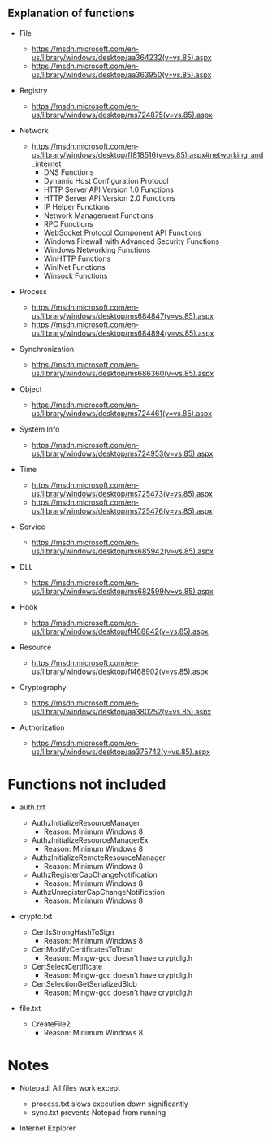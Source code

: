 ## Explanation of functions

  - File
    - https://msdn.microsoft.com/en-us/library/windows/desktop/aa364232(v=vs.85).aspx
    - https://msdn.microsoft.com/en-us/library/windows/desktop/aa363950(v=vs.85).aspx

  - Registry
    - https://msdn.microsoft.com/en-us/library/windows/desktop/ms724875(v=vs.85).aspx

  - Network
    - https://msdn.microsoft.com/en-us/library/windows/desktop/ff818516(v=vs.85).aspx#networking_and_internet
      - DNS Functions
      - Dynamic Host Configuration Protocol
      - HTTP Server API Version 1.0 Functions
      - HTTP Server API Version 2.0 Functions
      - IP Helper Functions
      - Network Management Functions
      - RPC Functions
      - WebSocket Protocol Component API Functions
      - Windows Firewall with Advanced Security Functions
      - Windows Networking Functions
      - WinHTTP Functions
      - WinINet Functions
      - Winsock Functions

  - Process
    - https://msdn.microsoft.com/en-us/library/windows/desktop/ms684847(v=vs.85).aspx
    - https://msdn.microsoft.com/en-us/library/windows/desktop/ms684894(v=vs.85).aspx

  - Synchronization
    - https://msdn.microsoft.com/en-us/library/windows/desktop/ms686360(v=vs.85).aspx

  - Object
    - https://msdn.microsoft.com/en-us/library/windows/desktop/ms724461(v=vs.85).aspx

  - System Info
    - https://msdn.microsoft.com/en-us/library/windows/desktop/ms724953(v=vs.85).aspx

  - Time
    - https://msdn.microsoft.com/en-us/library/windows/desktop/ms725473(v=vs.85).aspx
    - https://msdn.microsoft.com/en-us/library/windows/desktop/ms725476(v=vs.85).aspx

  - Service
    - https://msdn.microsoft.com/en-us/library/windows/desktop/ms685942(v=vs.85).aspx

  - DLL
    - https://msdn.microsoft.com/en-us/library/windows/desktop/ms682599(v=vs.85).aspx

  - Hook
    - https://msdn.microsoft.com/en-us/library/windows/desktop/ff468842(v=vs.85).aspx

  - Resource
    - https://msdn.microsoft.com/en-us/library/windows/desktop/ff468902(v=vs.85).aspx

  - Cryptography
    - https://msdn.microsoft.com/en-us/library/windows/desktop/aa380252(v=vs.85).aspx

  - Authorization
    - https://msdn.microsoft.com/en-us/library/windows/desktop/aa375742(v=vs.85).aspx

# Functions not included

  - auth.txt
    - AuthzInitializeResourceManager
      - Reason: Minimum Windows 8
    - AuthzInitializeResourceManagerEx
      - Reason: Minimum Windows 8
    - AuthzInitializeRemoteResourceManager
      - Reason: Minimum Windows 8
    - AuthzRegisterCapChangeNotification
      - Reason: Minimum Windows 8
    - AuthzUnregisterCapChangeNotification
      - Reason: Minimum Windows 8

  - crypto.txt
    - CertIsStrongHashToSign
      - Reason: Minimum Windows 8
    - CertModifyCertificatesToTrust
      - Reason: Mingw-gcc doesn't have cryptdlg.h
    - CertSelectCertificate
      - Reason: Mingw-gcc doesn't have cryptdlg.h
    - CertSelectionGetSerializedBlob
      - Reason: Mingw-gcc doesn't have cryptdlg.h

  - file.txt
    - CreateFile2
      - Reason: Minimum Windows 8

# Notes

  - Notepad: All files work except
    - process.txt slows execution down significantly
    - sync.txt prevents Notepad from running

  - Internet Explorer

